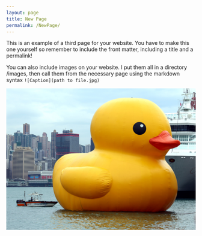 ```yaml
---
layout: page
title: New Page
permalink: /NewPage/
---
```


This is an example of a third page for your website. You have to make this one yourself so remember to include the front matter, including a title and a permalink!

You can also include images on your website. I put them all in a directory /images, then call them from the necessary page using the markdown syntax ```![Caption](path to file.jpg)```

![A Duck](/images/duck.jpg)
